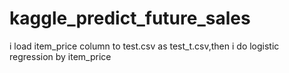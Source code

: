# kaggle_predict_future_sales
i load item_price column to test.csv as test_t.csv,then i do logistic regression by item_price
